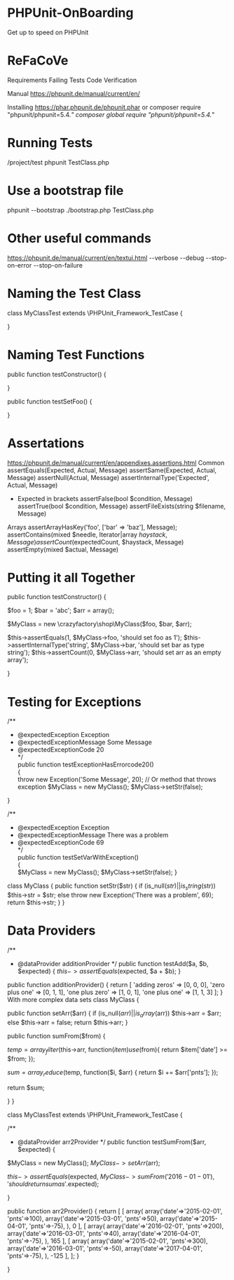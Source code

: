 # PHPUnit-OnBoarding
Get up to speed on PHPUnit

# ReFaCoVe
Requirements
Failing Tests
Code
Verification

Manual
https://phpunit.de/manual/current/en/

Installing
https://phar.phpunit.de/phpunit.phar
or 
composer require "phpunit/phpunit=5.4.*"
composer global require "phpunit/phpunit=5.4.*"

# Running Tests
/project/test
phpunit TestClass.php

# Use a bootstrap file
phpunit --bootstrap ./bootstrap.php TestClass.php

# Other useful commands 
https://phpunit.de/manual/current/en/textui.html
--verbose --debug
--stop-on-error
--stop-on-failure

# Naming the Test Class
class MyClassTest extends \PHPUnit_Framework_TestCase
{

}

# Naming Test Functions
public function testConstructor()
{

}

public function testSetFoo()
{

}

# Assertations
https://phpunit.de/manual/current/en/appendixes.assertions.html
Common
assertEquals(Expected, Actual, Message)
assertSame(Expected, Actual, Message)
assertNull(Actual, Message)
assertInternalType('Expected', Actual, Message)
* Expected in brackets
assertFalse(bool $condition, Message)
assertTrue(bool $condition, Message)
assertFileExists(string $filename, Message)

Arrays
assertArrayHasKey('foo', ['bar' => 'baz'], Message);
assertContains(mixed $needle, Iterator|array $haystack, Message)
assertCount($expectedCount, $haystack, Message)
assertEmpty(mixed $actual, Message)

# Putting it all Together
public function testConstructor()
{

$foo = 1;
$bar = 'abc';
$arr = array();

$MyClass = new \crazyfactory\shop\MyClass($foo, $bar, $arr);

$this->assertEquals(1, $MyClass->foo, 
'should set foo as 1');
$this->assertInternalType('string', $MyClass->bar, 
'should set bar as type string');
$this->assertCount(0, $MyClass->arr, 
'should set arr as an empty array');

}

# Testing for Exceptions
/**      
* @expectedException     Exception
* @expectedExceptionMessage Some Message      
* @expectedExceptionCode 20      
*/     
public function testExceptionHasErrorcode20()     
{         
throw new Exception('Some Message', 20);
// Or method that throws exception
$MyClass = new MyClass();
$MyClass->setStr(false);

}

/**      
* @expectedException     Exception
* @expectedExceptionMessage There was a problem    
* @expectedExceptionCode 69      
*/  
public function testSetVarWithException()     
{         
$MyClass = new MyClass();
$MyClass->setStr(false);
}

class MyClass
{
public function setStr($str)
{
if (is_null($str) || is_string($str)) $this->str = $str;
else throw new Exception('There was a problem', 69);
return $this->str;
}
}


# Data Providers
/**
* @dataProvider additionProvider
*/
public function testAdd($a, $b, $expected)
{
$this->assertEquals($expected, $a + $b);
}

public function additionProvider()
{
return [
'adding zeros'  => [0, 0, 0],
'zero plus one' => [0, 1, 1],
'one plus zero' => [1, 0, 1],
'one plus one'  => [1, 1, 3]
];
}
With more complex data sets
class MyClass
{

public function setArr($arr)
{
if (is_null($arr) || is_array($arr)) $this->arr = $arr;
else $this->arr = false;
return $this->arr;
}

public function sumFrom($from)
{

$temp = array_filter($this->arr, function($item) use($from){
return $item['date'] >= $from;
});

$sum = array_reduce($temp, function($i, $arr) {
return $i += $arr['pnts'];
});

return $sum;

}
}

class MyClassTest extends \PHPUnit_Framework_TestCase
{

/**
* @dataProvider arr2Provider
*/
public function testSumFrom($arr, $expected)
{

$MyClass = new MyClass();
$MyClass->setArr($arr);

$this->assertEquals($expected, $MyClass->sumFrom('2016-01-01'), 'should return sum as '.$expected);

}

public function arr2Provider()
{
return 
[
[
array(
array('date'=>'2015-02-01', 'pnts'=>100),
array('date'=>'2015-03-01', 'pnts'=>50),
array('date'=>'2015-04-01', 'pnts'=>-75),
),
0
],
[
array(
array('date'=>'2016-02-01', 'pnts'=>200),
array('date'=>'2016-03-01', 'pnts'=>40),
array('date'=>'2016-04-01', 'pnts'=>-75),
),
165
],
[
array(
array('date'=>'2015-02-01', 'pnts'=>300),
array('date'=>'2016-03-01', 'pnts'=>-50),
array('date'=>'2017-04-01', 'pnts'=>-75),
),
-125
],
];
}

}
